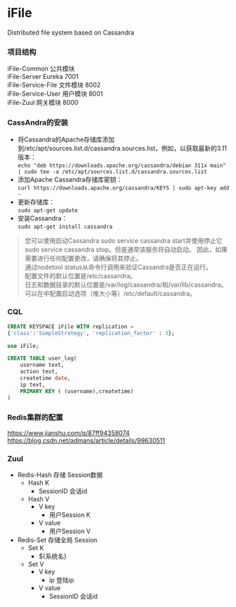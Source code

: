 # iFile
 Distributed file system based on Cassandra
 
### 项目结构
  
iFile-Common 公共模块
<br/>
iFile-Server Eureka 7001
<br/>
iFile-Service-File 文件模块 8002
<br/>
iFile-Service-User 用户模块 8001
<br/>
iFile-Zuul 网关模块 8000
 
 
### CassAndra的安装 
 - 将Cassandra的Apache存储库添加到/etc/apt/sources.list.d/cassandra.sources.list，例如，以获取最新的3.11版本：<br/>
 `echo "deb https://downloads.apache.org/cassandra/debian 311x main" | sudo tee -a /etc/apt/sources.list.d/cassandra.sources.list`
- 添加Apache Cassandra存储库密钥：<br/>
`curl https://downloads.apache.org/cassandra/KEYS | sudo apt-key add -`
- 更新存储库：<br/>
`sudo apt-get update`
- 安装Cassandra：<br/>
`sudo apt-get install cassandra`
> 您可以使用启动Cassandra sudo service cassandra start并使用停止它sudo service cassandra stop。但是通常该服务将自动启动。
> 因此，如果需要进行任何配置更改，请确保将其停止。<br/>
> 通过nodetool status从命令行调用来验证Cassandra是否正在运行。<br/>
> 配置文件的默认位置是/etc/cassandra。<br/>
> 日志和数据目录的默认位置是/var/log/cassandra/和/var/lib/cassandra。<br/>
> 可以在中配置启动选项（堆大小等）/etc/default/cassandra。<br/>

### CQL
```sql
CREATE KEYSPACE iFile WITH replication = 
{'class':'SimpleStrategy', 'replication_factor' : 3};

use iFile;

CREATE TABLE user_log(
    username text,
    action text,
    createtime date,
    ip text,
    PRIMARY KEY ( (username),createtime)
)
```


### Redis集群的配置
https://www.jianshu.com/p/87ff94358074
<br/>
https://blog.csdn.net/admans/article/details/99630511

### Zuul
- Redis-Hash 存储 Session数据
    - Hash K
        - SessionID 会话id
    - Hash V
        - V key
            - 用户Session K
        - V value
            - 用户Session V
- Redis-Set 存储全局 Session
    - Set K
        - ${系统名}
    - Set V
        - V key
            - ip 登陆ip
        - V value
            - SessionID 会话id
